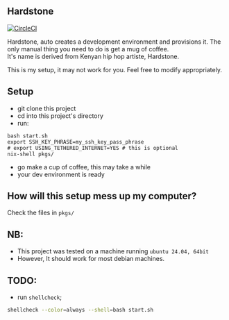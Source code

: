 ## Hardstone          

[![CircleCI](https://circleci.com/gh/komuw/hardstone.svg?style=svg)](https://circleci.com/gh/komuw/hardstone)


Hardstone, auto creates a development environment and provisions it. The only manual thing you need to do is get a mug of coffee.           
It's name is derived from Kenyan hip hop artiste, Hardstone.                        

This is my setup, it may not work for you. Feel free to modify appropriately.

## Setup       
      
* git clone this project
* cd into this project's directory
* run: 
```shell
bash start.sh
export SSH_KEY_PHRASE=my_ssh_key_pass_phrase
# export USING_TETHERED_INTERNET=YES # this is optional
nix-shell pkgs/
```
* go make a cup of coffee, this may take a while
* your dev environment is ready

## How will this setup mess up my computer?                  
Check the files in `pkgs/`

## NB:      
* This project was tested on a machine running `ubuntu 24.04, 64bit`
* However, It should work for most debian machines. 


## TODO:
* run `shellcheck`;  
```sh
shellcheck --color=always --shell=bash start.sh
```  


